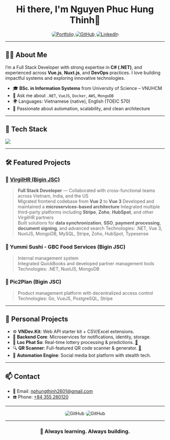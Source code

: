 <h1 align="center">Hi there, I'm Nguyen Phuc Hung Thinh👋</h1>

<p align="center">
  <a href="https://vndevlabs.com" target="_blank">
    <img src="https://img.shields.io/badge/🌐%20Portfolio-vndevlabs.com-blue?style=for-the-badge" alt="Portfolio" style="border-radius: 8px;" />
  </a>
  <a href="https://github.com/nphungthinh2601" target="_blank">
    <img src="https://img.shields.io/badge/GitHub-nphungthinh2601-181717?style=for-the-badge&logo=github" alt="GitHub" style="border-radius: 8px;" />
  </a>
  <a href="https://www.linkedin.com/in/nphungthinh2601" target="_blank">
    <img src="https://img.shields.io/badge/LinkedIn-nphungthinh2601-blue?style=for-the-badge&logo=linkedin" alt="LinkedIn" style="border-radius: 8px;" />
  </a>
</p>

---

## 👨‍💻 About Me

I’m a Full Stack Developer with strong expertise in **C# (.NET)**, and experienced across **Vue.js**, **Nuxt.js**, and **DevOps** practices. I love building impactful systems and exploring innovative technologies.

- 🎓 **BSc. in Information Systems** from University of Science – VNUHCM  
- 💬 Ask me about `.NET`, `VueJS`, `Docker`, `AWS`, `MongoDB`
- 🌍 Languages: Vietnamese (native), English (TOEIC 570)
- 🧠 Passionate about automation, scalability, and clean architecture

---

## 🧰 Tech Stack

<p align="left">
  <img src="https://skillicons.dev/icons?i=dotnet,vue,nuxtjs,docker,git,github,postgres,mongodb,aws,gcp,selenium,flutter,python" />
</p>

---

## 🛠️ Featured Projects

### 🔹 [VirgilHR (Bigin JSC)](https://member.virgilhr.com)
> **Full Stack Developer** — Collaborated with cross-functional teams across Vietnam, India, and the US  
> Migrated frontend codebase from **Vue 2** to **Vue 3**
> Developed and maintained a **microservices-based architecture**
> Integrated multiple third-party platforms including **Stripe**, **Zoho**, **HubSpot**, and other VirgilHR partners  
> Built solutions for **data synchronization**, **SSO**, **payment processing**, **document signing**, and advanced search
> Technologies: .NET, Vue 3, NuxtJS, MongoDB, MySQL, Stripe, Zoho, HubSpot, Typesense

### 🔹 Yummi Sushi - GBC Food Services (Bigin JSC)
> Internal management system  
> Integrated QuickBooks and developed partner management tools  
> Technologies: .NET, NuxtJS, MongoDB

### 🔹 Pic2Plan (Bigin JSC)
> Product management platform with decentralized access control  
> Technologies: Go, VueJS, PostgreSQL, Stripe

---

## 🧪 Personal Projects

- ⚙️ **VNDev.Kit**: Web API starter kit + CSV/Excel extensions.
- 🧱 **Backend Core**: Microservices for notifications, identity, storage.
- 📲 **Loc Phat So**: Real-time lottery processing & predictions. [🔗](https://ungdunglocphatso.vndevlabs.com/)
- 🔍 **QR Scanner**: Full-featured QR code scanner & generator. [🔗](https://qrscanner.vndevlabs.com/)
- 🤖 **Automation Engine**: Social media bot platform with stealth tech.

---

## 📫 Contact

- 📧 Email: [nphungthinh2601@gmail.com](mailto:nphungthinh2601@gmail.com)
- ☎️ Phone: [+84 355 260120](tel:+84355260120)

---

<p align="center">
  <img src="https://github-readme-stats.vercel.app/api?username=nphungthinh2601&show_icons=true&theme=tokyonight&hide=issues" alt="GitHub" style="border-radius: 16px;" />
  <img src="https://github-readme-stats.vercel.app/api/top-langs/?username=nphungthinh2601&layout=compact&theme=tokyonight" alt="GitHub" style="border-radius: 16px;" />
</p>

---

<h3 align="center">🚀 Always learning. Always building.</h3>

